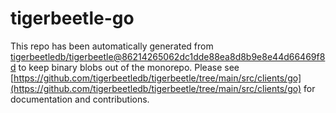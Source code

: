 # tigerbeetle-go
This repo has been automatically generated from [tigerbeetledb/tigerbeetle@86214265062dc1dde88ea8d8b9e8e44d66469f8d](https://github.com/tigerbeetledb/tigerbeetle/commit/86214265062dc1dde88ea8d8b9e8e44d66469f8d) to keep binary blobs out of the monorepo. Please see [https://github.com/tigerbeetledb/tigerbeetle/tree/main/src/clients/go](https://github.com/tigerbeetledb/tigerbeetle/tree/main/src/clients/go) for documentation and contributions.
